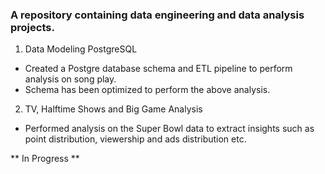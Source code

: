 ### A repository containing data engineering and data analysis projects.

1. Data Modeling PostgreSQL
  * Created a Postgre database schema and ETL pipeline to perform analysis on song play.
  * Schema has been optimized to perform the above analysis.

2. TV, Halftime Shows and Big Game Analysis
  * Performed analysis on the Super Bowl data to extract insights such as point distribution, viewership and ads distribution etc.

** In Progress **

